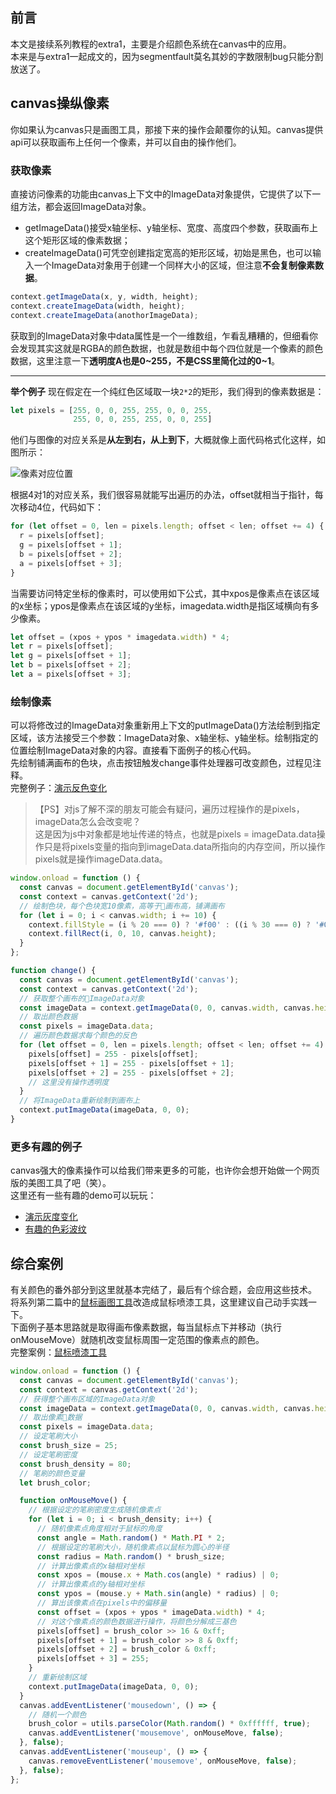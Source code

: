 ## 前言

本文是接续系列教程的extra1，主要是介绍颜色系统在canvas中的应用。  
本来是与extra1一起成文的，因为segmentfault莫名其妙的字数限制bug只能分割放送了。  

## canvas操纵像素

你如果认为canvas只是画图工具，那接下来的操作会颠覆你的认知。canvas提供api可以获取画布上任何一个像素，并可以自由的操作他们。  

### 获取像素

直接访问像素的功能由canvas上下文中的ImageData对象提供，它提供了以下一组方法，都会返回ImageData对象。  

-   getImageData()接受x轴坐标、y轴坐标、宽度、高度四个参数，获取画布上这个矩形区域的像素数据；  
-   createImageData()可凭空创建指定宽高的矩形区域，初始是黑色，也可以输入一个ImageData对象用于创建一个同样大小的区域，但注意**不会复制像素数据**。  

```javascript
context.getImageData(x, y, width, height);
context.createImageData(width, height);
context.createImageData(anothorImageData);
```

获取到的ImageData对象中data属性是一个一维数组，乍看乱糟糟的，但细看你会发现其实这就是RGBA的颜色数据，也就是数组中每个四位就是一个像素的颜色数据，这里注意一下**透明度A也是0~255，不是CSS里简化过的0~1**。

* * *

**举个例子**
现在假定在一个纯红色区域取一块`2*2`的矩形，我们得到的像素数据是：

```javascript
let pixels = [255, 0, 0, 255, 255, 0, 0, 255,
              255, 0, 0, 255, 255, 0, 0, 255]
```

他们与图像的对应关系是**从左到右，从上到下**，大概就像上面代码格式化这样，如图所示：  

![像素对应位置][6]

根据4对1的对应关系，我们很容易就能写出遍历的办法，offset就相当于指针，每次移动4位，代码如下：  

```javascript
for (let offset = 0, len = pixels.length; offset < len; offset += 4) {
  r = pixels[offset];
  g = pixels[offset + 1];
  b = pixels[offset + 2];
  a = pixels[offset + 3];
}
```

当需要访问特定坐标的像素时，可以使用如下公式，其中xpos是像素点在该区域的x坐标；ypos是像素点在该区域的y坐标，imagedata.width是指区域横向有多少像素。  

```javascript
let offset = (xpos + ypos * imagedata.width) * 4;
let r = pixels[offset];
let g = pixels[offset + 1];
let b = pixels[offset + 2];
let a = pixels[offset + 3];
```

### 绘制像素

可以将修改过的ImageData对象重新用上下文的putImageData()方法绘制到指定区域，该方法接受三个参数：ImageData对象、x轴坐标、y轴坐标。绘制指定的位置绘制ImageData对象的内容。直接看下面例子的核心代码。  
先绘制铺满画布的色块，点击按钮触发change事件处理器可改变颜色，过程见注释。  
完整例子：[演示反色变化][1]

> 【PS】对js了解不深的朋友可能会有疑问，遍历过程操作的是pixels，imageData怎么会改变呢？  
> 这是因为js中对象都是地址传递的特点，也就是pixels = imageData.data操作只是将pixels变量的指向到imageData.data所指向的内存空间，所以操作pixels就是操作imageData.data。

```javascript
window.onload = function () {
  const canvas = document.getElementById('canvas');
  const context = canvas.getContext('2d');
  // 绘制色块，每个色块宽10像素，高等于画布高，铺满画布
  for (let i = 0; i < canvas.width; i += 10) {
    context.fillStyle = (i % 20 === 0) ? '#f00' : ((i % 30 === 0) ? '#0f0' : '#00f');
    context.fillRect(i, 0, 10, canvas.height);
  }
};

function change() {
  const canvas = document.getElementById('canvas');
  const context = canvas.getContext('2d');
  // 获取整个画布的ImageData对象
  const imageData = context.getImageData(0, 0, canvas.width, canvas.height);
  // 取出颜色数据
  const pixels = imageData.data;
  // 遍历颜色数据求每个颜色的反色
  for (let offset = 0, len = pixels.length; offset < len; offset += 4) {
    pixels[offset] = 255 - pixels[offset];
    pixels[offset + 1] = 255 - pixels[offset + 1];
    pixels[offset + 2] = 255 - pixels[offset + 2];
    // 这里没有操作透明度
  }
  // 将ImageData重新绘制到画布上
  context.putImageData(imageData, 0, 0);
}
```

### 更多有趣的例子

canvas强大的像素操作可以给我们带来更多的可能，也许你会想开始做一个网页版的美图工具了吧（笑）。  
这里还有一些有趣的demo可以玩玩：

-   [演示灰度变化][2]
-   [有趣的色彩波纹][3]

## 综合案例

有关颜色的番外部分到这里就基本完结了，最后有个综合题，会应用这些技术。  
将系列第二篇中的[鼠标画图工具][4]改造成鼠标喷漆工具，这里建议自己动手实践一下。  
下面例子基本思路就是取得画布像素数据，每当鼠标点下并移动（执行onMouseMove）就随机改变鼠标周围一定范围的像素点的颜色。  
完整案例：[鼠标喷漆工具][5]

```javascript
window.onload = function () {
  const canvas = document.getElementById('canvas');
  const context = canvas.getContext('2d');
  // 获得整个画布区域的ImageData对象
  const imageData = context.getImageData(0, 0, canvas.width, canvas.height);
  // 取出像素数据
  const pixels = imageData.data;
  // 设定笔刷大小
  const brush_size = 25;
  // 设定笔刷密度
  const brush_density = 80;
  // 笔刷的颜色变量
  let brush_color;

  function onMouseMove() {
    // 根据设定的笔刷密度生成随机像素点
    for (let i = 0; i < brush_density; i++) {
      // 随机像素点角度相对于鼠标的角度
      const angle = Math.random() * Math.PI * 2;
      // 根据设定的笔刷大小，随机像素点以鼠标为圆心的半径
      const radius = Math.random() * brush_size;
      // 计算出像素点的x轴相对坐标
      const xpos = (mouse.x + Math.cos(angle) * radius) | 0;
      // 计算出像素点的y轴相对坐标
      const ypos = (mouse.y + Math.sin(angle) * radius) | 0;
      // 算出该像素点在pixels中的偏移量
      const offset = (xpos + ypos * imageData.width) * 4;
      // 对这个像素点的颜色数据进行操作，将颜色分解成三基色
      pixels[offset] = brush_color >> 16 & 0xff;
      pixels[offset + 1] = brush_color >> 8 & 0xff;
      pixels[offset + 2] = brush_color & 0xff;
      pixels[offset + 3] = 255;
    }
    // 重新绘制区域
    context.putImageData(imageData, 0, 0);
  }
  canvas.addEventListener('mousedown', () => {
    // 随机一个颜色
    brush_color = utils.parseColor(Math.random() * 0xffffff, true);
    canvas.addEventListener('mousemove', onMouseMove, false);
  }, false);
  canvas.addEventListener('mouseup', () => {
    canvas.removeEventListener('mousemove', onMouseMove, false);
  }, false);
};
```

[1]: https://nimokuri.github.io/H5Learning-animationDemo/part3/13-invert-color.html

[2]: https://nimokuri.github.io/H5Learning-animationDemo/part3/14-grayscale.html

[3]: https://nimokuri.github.io/H5Learning-animationDemo/part3/15-pixel-move.html

[4]: https://nimokuri.github.io/H5Learning-animationDemo/part3/01-drawing-app.html

[5]: https://nimokuri.github.io/H5Learning-animationDemo/part3/16-spray-paint.html

[6]: https://nimokuri.github.io/myBlog-backup/assets/【30分钟学完】canvas动画|游戏基础(extra1-1)：美图我也行/1.png
